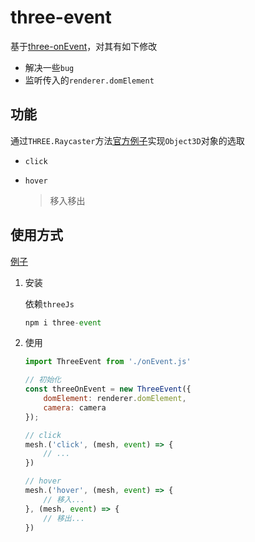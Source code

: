 # three-event

基于[three-onEvent](https://github.com/YoneChen/three-onEvent)，对其有如下修改

+ 解决一些`bug`
+ 监听传入的`renderer.domElement`

## 功能

通过`THREE.Raycaster`方法[官方例子](https://codesandbox.io/s/she-xian-fa-shu-biao-xuan-qu-dui-xiang-8hfkv?file=/index.html:2925-2940)实现`Object3D`对象的选取

+ `click`

+ `hover`

  > 移入移出

## 使用方式

[例子](https://aprildreammi.github.io/three-event/example/example.html)

1. 安装

   依赖`threeJs`

   ```javascript
   npm i three-event
   ```

2. 使用

   ```javascript
   import ThreeEvent from './onEvent.js'
   
   // 初始化
   const threeOnEvent = new ThreeEvent({
       domElement: renderer.domElement,
       camera: camera
   });
   
   // click
   mesh.('click', (mesh, event) => {
       // ...
   })
   
   // hover
   mesh.('hover', (mesh, event) => {
       // 移入...
   }, (mesh, event) => {
       // 移出...
   })
   
   ```

   